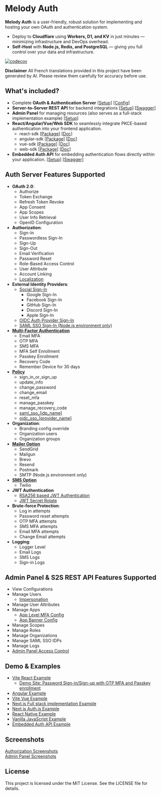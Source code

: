# Melody Auth

**Melody Auth** is a user-friendly, robust solution for implementing and hosting your own OAuth and authentication system.
- Deploy to **Cloudflare** using **Workers, D1, and KV** in just minutes — minimizing infrastructure and DevOps overhead.
- **Self-Host** with **Node.js, Redis, and PostgreSQL** — giving you full control over your data and infrastructure.

[![codecov](https://codecov.io/gh/ValueMelody/melody-auth/graph/badge.svg?token=AB3C1DCJJM)](https://codecov.io/gh/ValueMelody/melody-auth)

**Disclaimer** All French translations provided in this project have been generated by AI. Please review them carefully for accuracy before use.

## What's included?
- Complete **OAuth & Authentication Server** [[Setup]](https://auth.valuemelody.com/auth-server-setup.html) [[Config]](https://auth.valuemelody.com/auth-server-configuration.html)
- **Server-to-Server REST API** for backend integrations [[Setup]](https://auth.valuemelody.com/s2s-api.html) [[Swagger]](https://auth-server.valuemelody.com/api/v1/swagger)
- **Admin Panel** for managing resources (also serves as a full-stack implementation example) [[Setup]](https://auth.valuemelody.com/admin-panel-setup.html)
- **React/Angular/Vue/Web SDK** to seamlessly integrate PKCE-based authentication into your frontend application.
  - react-sdk [[Package]](https://www.npmjs.com/package/@melody-auth/react) [[Doc]](https://auth.valuemelody.com/react-sdk.html)
  - angular-sdk [[Package]](https://www.npmjs.com/package/@melody-auth/angular) [[Doc]](https://auth.valuemelody.com/angular-sdk.html)
  - vue-sdk [[Package]](https://www.npmjs.com/package/@melody-auth/vue) [[Doc]](https://auth.valuemelody.com/vue-sdk.html)
  - web-sdk [[Package]](https://www.npmjs.com/package/@melody-auth/web) [[Doc]](https://auth.valuemelody.com/web-sdk.html)
- **Embedded Auth API** for embedding authentication flows directly within your application. [[Setup]](https://auth.valuemelody.com/embedded-auth-api.html) [[Swagger]](https://auth-server.valuemelody.com/api/v1/embedded-swagger)

## Auth Server Features Supported
- <b>OAuth 2.0</b>:
  - Authorize
  - Token Exchange
  - Refresh Token Revoke
  - App Consent
  - App Scopes
  - User Info Retrieval
  - OpenID Configuration
- <b>Authorization</b>:
  - Sign-In
  - Passwordless Sign-In
  - Sign-Up
  - Sign-Out
  - Email Verification
  - Password Reset
  - Role-Based Access Control
  - User Attribute
  - Account Linking
  - [Localization](https://auth.valuemelody.com/localization.html)
- <b>External Identity Providers</b>:
  - [Social Sign-In](https://auth.valuemelody.com/social-sign-in-provider-setup.html)
    - Google Sign-In
    - Facebook Sign-In
    - GitHub Sign-In
    - Discord Sign-In
    - Apple Sign-In
  - [OIDC Auth Provider Sign-In](https://auth.valuemelody.com/oidc-sso-setup.html)
  - [SAML SSO Sign-In (Node.js environment only)](https://auth.valuemelody.com/saml-sso-setup.html)
- <b>[Multi-Factor Authentication](https://auth.valuemelody.com/mfa-setup.html)</b>
  - Email MFA
  - OTP MFA
  - SMS MFA
  - MFA Self Enrollment
  - Passkey Enrollment
  - Recovery Code
  - Remember Device for 30 days
- <b>[Policy](https://auth.valuemelody.com/policies.html)</b>
  - sign_in_or_sign_up
  - update_info
  - change_password
  - change_email
  - reset_mfa
  - manage_passkey
  - manage_recovery_code
  - [saml_sso_[idp_name]](https://auth.valuemelody.com/saml-sso-setup.html#_trigger-login-via-saml-sso-in-the-frontend)
  - [oidc_sso_[provider_name]](https://auth.valuemelody.com/oidc-sso-setup.html#_trigger-oidc-redirects-from-your-frontend-via-policy)
- <b>Organization</b>:
  - Branding config override
  - Organization users
  - Organization groups
- <b>[Mailer Option](https://auth.valuemelody.com/email-provider-setup.html)</b>
  - SendGrid
  - Mailgun
  - Brevo
  - Resend
  - Postmark
  - SMTP (Node.js environment only)
- <b>[SMS Option](https://auth.valuemelody.com/sms-provider-setup.html)</b>
  - Twilio
- <b>JWT Authentication</b>
  - [RSA256 based JWT Authentication](https://auth.valuemelody.com/jwt-and-jwks.html)
  - [JWT Secret Rotate](https://auth.valuemelody.com/jwt-secret-rotate.html)
- <b>Brute-force Protection</b>:
  - Log in attempts
  - Password reset attempts
  - OTP MFA attempts
  - SMS MFA attempts
  - Email MFA attempts
  - Change Email attempts
- <b>Logging</b>:
  - Logger Level
  - Email Logs
  - SMS Logs
  - Sign-in Logs

## Admin Panel & S2S REST API Features Supported
- View Configurations
- Manage Users
  - [Impersonation](https://auth.valuemelody.com/impersonation.html)
- Manage User Attributes
- Manage Apps
  - [App Level MFA Config](https://auth.valuemelody.com/mfa-setup.html#_app-level-mfa-configuration)
  - [App Banner Config](https://auth.valuemelody.com/app-banners.html)
- Manage Scopes
- Manage Roles
- Manage Organizations
- Manage SAML SSO IDPs
- Manage Logs
- [Admin Panel Access Control](https://auth.valuemelody.com/admin-panel-setup.html#custom-role-access-for-the-admin-panel)

## Demo & Examples
- [Vite React Example](https://github.com/ValueMelody/melody-auth-examples/tree/main/vite-react-demo)
  - [Demo Site: Password Sign-in/Sign-up with OTP MFA and Passkey enrollment](https://auth-demo.valuemelody.com)
- [Angular Example](https://github.com/ValueMelody/melody-auth-examples/tree/main/angular-example)
- [Vite Vue Example](https://github.com/ValueMelody/melody-auth-examples/tree/main/vite-vue-example)
- [Next.js Full stack implementation Example](https://github.com/ValueMelody/melody-auth/tree/main/admin-panel)
- [Next.js Auth.js Example](https://github.com/ValueMelody/melody-auth-examples/tree/main/next-auth-js-example)
- [React Native Example](https://github.com/ValueMelody/melody-auth-examples/tree/main/react-native-example)
- [Vanilla JavaScript Example](https://github.com/ValueMelody/melody-auth-examples/tree/main/vite-web-example)
- [Embedded Auth API Example](https://github.com/ValueMelody/melody-auth-examples/tree/main/embedded-auth)

## Screenshots
[Authorization Screenshots](https://auth.valuemelody.com/screenshots.html#identity-pages-and-emails)  
[Admin Panel Screenshots](https://auth.valuemelody.com/screenshots.html#admin-panel-pages)

## License

This project is licensed under the MIT License. See the LICENSE file for details.
